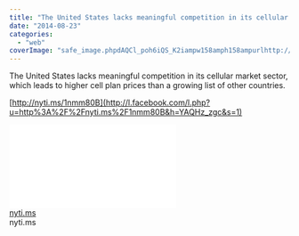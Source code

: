 ```yaml
---
title: "The United States lacks meaningful competition in its cellular market sector, wh..."
date: "2014-08-23"
categories: 
  - "web"
coverImage: "safe_image.phpdAQCl_poh6iQS_K2iampw158amph158ampurlhttp://static01.nyt_.com/images/2014/08/23/business/23datapoints/23datapoints-videoSixteenByNine10501.jpg"
---
```


The United States lacks meaningful competition in its cellular market sector, which leads to higher cell plan prices than a growing list of other countries.  
  
[http://nyti.ms/1nmm80B](http://l.facebook.com/l.php?u=http%3A%2F%2Fnyti.ms%2F1nmm80B&h=YAQHz_zgc&s=1)  
  
  
[![](images/safe_image.php?d=AQCl_poh6iQS_K2i&w=158&h=158&url=http%3A%2F%2Fstatic01.nyt.com%2Fimages%2F2014%2F08%2F23%2Fbusiness%2F23datapoints%2F23datapoints-videoSixteenByNine1050.jpg)](http://l.facebook.com/l.php?u=http%3A%2F%2Fnyti.ms%2F1nmm80B&h=NAQFm13NP&s=1)  
[nyti.ms](http://l.facebook.com/l.php?u=http%3A%2F%2Fnyti.ms%2F1nmm80B&h=pAQEgzyYn&s=1)  
nyti.ms
